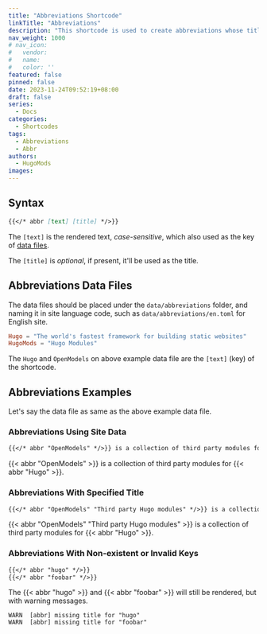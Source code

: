 ```yaml
---
title: "Abbreviations Shortcode"
linkTitle: "Abbreviations"
description: "This shortcode is used to create abbreviations whose titles can be taken from site data or customized."
nav_weight: 1000
# nav_icon:
#   vendor: 
#   name: 
#   color: ''
featured: false
pinned: false
date: 2023-11-24T09:52:19+08:00
draft: false
series:
  - Docs
categories:
  - Shortcodes
tags:
  - Abbreviations
  - Abbr
authors:
  - HugoMods
images:
---
```


## Syntax

```markdown
{{</* abbr [text] [title] */>}}
```

The `[text]` is the rendered text, _case-sensitive_, which also used as the key of [data files](#abbreviations-data-files).

The `[title]` is _optional_, if present, it'll be used as the title.

## Abbreviations Data Files

The data files should be placed under the `data/abbreviations` folder, and naming it in site language code, such as `data/abbreviations/en.toml` for English site.

```toml
Hugo = "The world's fastest framework for building static websites"
HugoMods = "Hugo Modules"
```

The `Hugo` and `OpenModels` on above example data file are the `[text]` (key) of the shortcode.

## Abbreviations Examples

Let's say the data file as same as the above example data file.

### Abbreviations Using Site Data

```markdown
{{</* abbr "OpenModels" */>}} is a collection of third party modules for {{</* abbr "Hugo" */>}}.
```

{{< abbr "OpenModels" >}} is a collection of third party modules for {{< abbr "Hugo" >}}.

### Abbreviations With Specified Title

```markdown
{{</* abbr "OpenModels" "Third party Hugo modules" */>}} is a collection of third party modules for {{</* abbr "Hugo" */>}}.
```

{{< abbr "OpenModels" "Third party Hugo modules" >}} is a collection of third party modules for {{< abbr "Hugo" >}}.

### Abbreviations With Non-existent or Invalid Keys

```markdown
{{</* abbr "hugo" */>}}
{{</* abbr "foobar" */>}}
```

The {{< abbr "hugo" >}} and {{< abbr "foobar" >}} will still be rendered, but with warning messages.

```text
WARN  [abbr] missing title for "hugo"
WARN  [abbr] missing title for "foobar"
```
